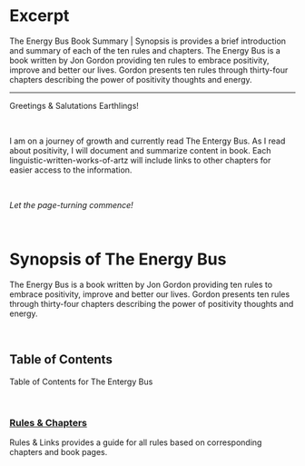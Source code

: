 # Excerpt 

The Energy Bus Book Summary | Synopsis is provides a brief introduction and summary of each of the ten rules and chapters. The Energy Bus is a book written by Jon Gordon providing ten rules to embrace positivity, improve and better our lives. Gordon presents ten rules through thirty-four chapters describing the power of positivity thoughts and energy.  

---

Greetings & Salutations Earthlings! 

<br/> 

I am on a journey of growth and currently read The Entergy Bus. As I read about positivity, I will document  and summarize content in book. Each linguistic-written-works-of-artz will include links to other chapters for easier access to the information.  

<br/> 

*Let the page-turning commence!* 

<br/> 

# Synopsis of The Energy Bus 

The Energy Bus is a book written by Jon Gordon providing ten rules to embrace positivity, improve and better our lives. Gordon presents ten rules through thirty-four chapters describing the power of positivity thoughts and energy. 

<br/> 

 
## Table of Contents 
Table of Contents for The Entergy Bus 

<br/> 



### [Rules & Chapters]() 
Rules & Links provides a guide for all rules based on corresponding chapters and book pages. 

<br/> 
